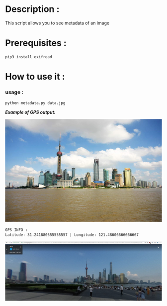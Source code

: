 # Description :
This script allows you to see metadata of an image
# Prerequisites :

```
pip3 install exifread
```

# How to use it :

### usage :
```
python metadata.py data.jpg
```

***Example of GPS output:***

<img src="data.jpg">

```
GPS INFO :
Latitude: 31.241880555555557 | Longitude: 121.48606666666667
```
<img src="google_search.jpg">